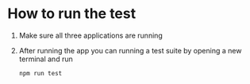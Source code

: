 # How to run the test

1. Make sure all three applications are running
2. After running the app you can running a test suite by opening a new terminal and run

    ```bash
    npm run test
    ```
